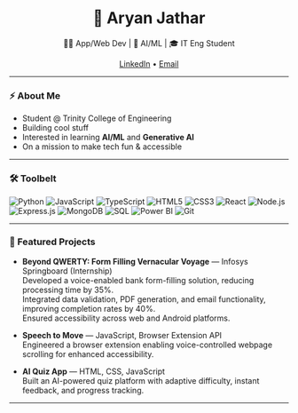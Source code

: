 <h1 align="center">👋 Aryan Jathar</h1>
<p align="center">
  👨‍💻 App/Web Dev | 🚀 AI/ML | 🎓 IT Eng Student
</p>

<p align="center">
  <a href="(https://www.linkedin.com/in/aryanjathar07/)">LinkedIn</a> •
  <a href="mailto:aryanjathar0723@gmail.com">Email</a>
</p>

---

### ⚡ About Me

- Student @ Trinity College of Engineering
- Building cool stuff  
- Interested in learning **AI/ML** and **Generative AI**
- On a mission to make tech fun & accessible

---

### 🛠️ Toolbelt

![Python](https://img.shields.io/badge/-Python-3776AB?style=flat&logo=python&logoColor=white)
![JavaScript](https://img.shields.io/badge/-JavaScript-F7DF1E?style=flat&logo=javascript&logoColor=black)
![TypeScript](https://img.shields.io/badge/-TypeScript-3178C6?style=flat&logo=typescript&logoColor=white)
![HTML5](https://img.shields.io/badge/-HTML5-E34F26?style=flat&logo=html5&logoColor=white)
![CSS3](https://img.shields.io/badge/-CSS3-1572B6?style=flat&logo=css3&logoColor=white)
![React](https://img.shields.io/badge/-React-61DAFB?style=flat&logo=react&logoColor=black)
![Node.js](https://img.shields.io/badge/-Node.js-339933?style=flat&logo=node.js&logoColor=white)
![Express.js](https://img.shields.io/badge/-Express.js-000000?style=flat&logo=express&logoColor=white)
![MongoDB](https://img.shields.io/badge/-MongoDB-47A248?style=flat&logo=mongodb&logoColor=white)
![SQL](https://img.shields.io/badge/-SQL-4479A1?style=flat&logo=postgresql&logoColor=white)
![Power BI](https://img.shields.io/badge/-Power%20BI-F2C811?style=flat&logo=powerbi&logoColor=black)
![Git](https://img.shields.io/badge/-Git-F05032?style=flat&logo=git&logoColor=white)
<!-- Add/remove badges as you wish -->

---

### 🚀 Featured Projects

- **Beyond QWERTY: Form Filling Vernacular Voyage** — Infosys Springboard (Internship)  
  Developed a voice-enabled bank form-filling solution, reducing processing time by 35%.  
  Integrated data validation, PDF generation, and email functionality, improving completion rates by 40%.  
  Ensured accessibility across web and Android platforms.

- **Speech to Move** — JavaScript, Browser Extension API  
  Engineered a browser extension enabling voice-controlled webpage scrolling for enhanced accessibility.

- **AI Quiz App** — HTML, CSS, JavaScript  
  Built an AI-powered quiz platform with adaptive difficulty, instant feedback, and progress tracking.

---
